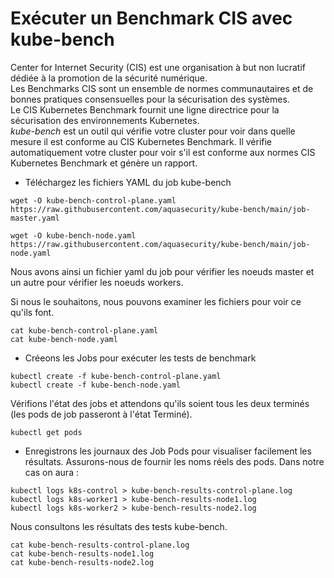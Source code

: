 # Exécuter un Benchmark CIS avec kube-bench

Center for Internet Security (CIS) est une organisation à but non lucratif dédiée à la promotion de la sécurité numérique.<br>
Les Benchmarks CIS sont un ensemble de normes communautaires et de bonnes pratiques consensuelles pour la sécurisation des systèmes.<br>
Le CIS Kubernetes Benchmark fournit une ligne directrice pour la sécurisation des environnements Kubernetes.<br>
*kube-bench* est un outil qui vérifie votre cluster pour voir dans quelle mesure il est conforme au CIS Kubernetes Benchmark. Il vérifie automatiquement votre cluster pour voir s'il est conforme aux normes CIS Kubernetes Benchmark et génère un rapport.<br>

- Téléchargez les fichiers YAML du job kube-bench
```
wget -O kube-bench-control-plane.yaml https://raw.githubusercontent.com/aquasecurity/kube-bench/main/job-
master.yaml

wget -O kube-bench-node.yaml https://raw.githubusercontent.com/aquasecurity/kube-bench/main/job-node.yaml
```

Nous avons ainsi un fichier yaml du job pour vérifier les noeuds master et un autre pour vérifier les noeuds workers.<br>

Si nous le souhaitons, nous pouvons examiner les fichiers pour voir ce qu'ils font.
```
cat kube-bench-control-plane.yaml
cat kube-bench-node.yaml
```

- Créeons les Jobs pour exécuter les tests de benchmark
```
kubectl create -f kube-bench-control-plane.yaml
kubectl create -f kube-bench-node.yaml
```

Vérifions l'état des jobs et attendons qu'ils soient tous les deux terminés (les pods de job passeront à l'état Terminé).
```
kubectl get pods
```

- Enregistrons les journaux des Job Pods pour visualiser facilement les résultats. Assurons-nous de fournir les noms réels des pods. Dans notre cas on aura :
```
kubectl logs k8s-control > kube-bench-results-control-plane.log
kubectl logs k8s-worker1 > kube-bench-results-node1.log
kubectl logs k8s-worker2 > kube-bench-results-node2.log
```

Nous consultons les résultats des tests kube-bench.
```
cat kube-bench-results-control-plane.log
cat kube-bench-results-node1.log
cat kube-bench-results-node2.log
```